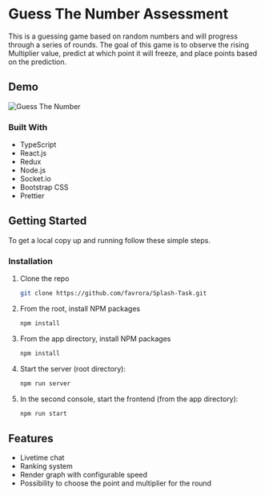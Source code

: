 # Guess The Number Assessment

This is a guessing game based on random numbers and will progress through a series of rounds. The goal of this game is to observe the rising Multiplier value, predict at which point it will freeze, and place points based on the prediction.

<!-- ABOUT THE PROJECT -->

## Demo

![Guess The Number](https://github.com/favrora/Splash-Task/blob/master/demo.jpg?raw=true)

### Built With

- TypeScript
- React.js
- Redux
- Node.js
- Socket.io
- Bootstrap CSS
- Prettier

<!-- GETTING STARTED -->

## Getting Started

To get a local copy up and running follow these simple steps.

### Installation

1. Clone the repo
   ```sh
   git clone https://github.com/favrora/Splash-Task.git
   ```
2. From the root, install NPM packages
   ```sh
   npm install
   ```
3. From the app directory, install NPM packages
   ```sh
   npm install
   ```
4. Start the server (root directory):
   ```sh
   npm run server
   ```
5. In the second console, start the frontend (from the app directory):
   ```sh
   npm run start
   ```

## Features

- Livetime chat
- Ranking system
- Render graph with configurable speed
- Possibility to choose the point and multiplier for the round
